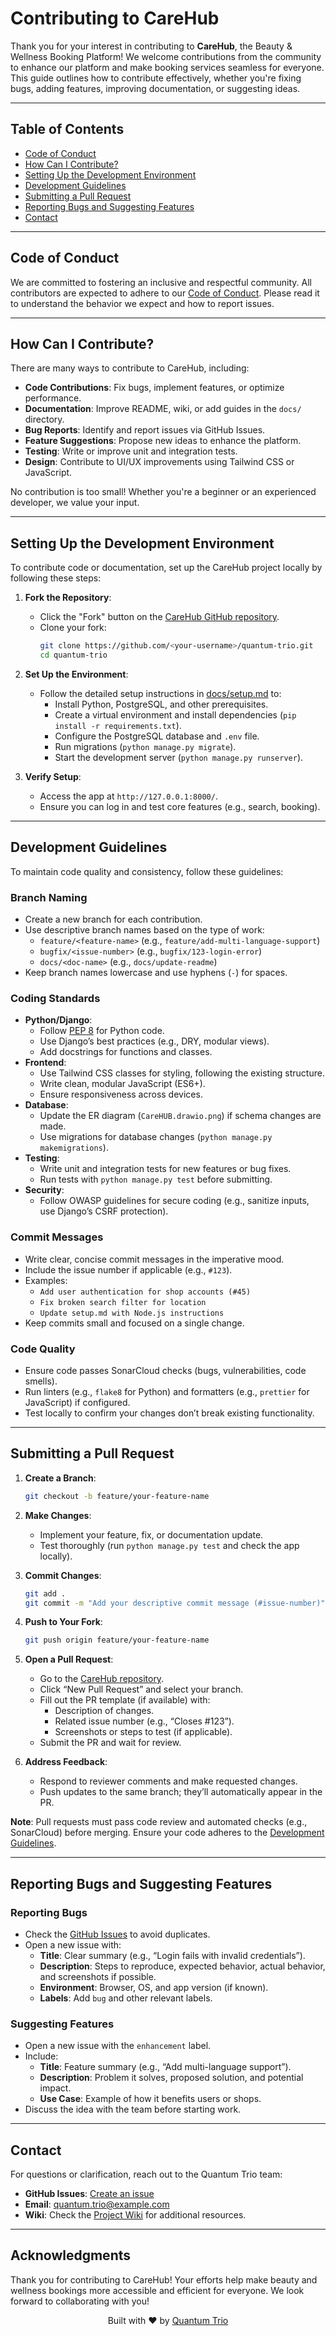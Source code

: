 # Contributing to CareHub

Thank you for your interest in contributing to **CareHub**, the Beauty & Wellness Booking Platform! We welcome contributions from the community to enhance our platform and make booking services seamless for everyone. This guide outlines how to contribute effectively, whether you're fixing bugs, adding features, improving documentation, or suggesting ideas.

---

## Table of Contents

- [Code of Conduct](#code-of-conduct)
- [How Can I Contribute?](#how-can-i-contribute)
- [Setting Up the Development Environment](#setting-up-the-development-environment)
- [Development Guidelines](#development-guidelines)
- [Submitting a Pull Request](#submitting-a-pull-request)
- [Reporting Bugs and Suggesting Features](#reporting-bugs-and-suggesting-features)
- [Contact](#contact)

---

## Code of Conduct

We are committed to fostering an inclusive and respectful community. All contributors are expected to adhere to our [Code of Conduct](CODE_OF_CONDUCT.md). Please read it to understand the behavior we expect and how to report issues.

---

## How Can I Contribute?

There are many ways to contribute to CareHub, including:

- **Code Contributions**: Fix bugs, implement features, or optimize performance.
- **Documentation**: Improve README, wiki, or add guides in the `docs/` directory.
- **Bug Reports**: Identify and report issues via GitHub Issues.
- **Feature Suggestions**: Propose new ideas to enhance the platform.
- **Testing**: Write or improve unit and integration tests.
- **Design**: Contribute to UI/UX improvements using Tailwind CSS or JavaScript.

No contribution is too small! Whether you're a beginner or an experienced developer, we value your input.

---

## Setting Up the Development Environment

To contribute code or documentation, set up the CareHub project locally by following these steps:

1. **Fork the Repository**:
   - Click the "Fork" button on the [CareHub GitHub repository](https://github.com/Learnathon-By-Geeky-Solutions/quantum-trio).
   - Clone your fork:
     ```bash
     git clone https://github.com/<your-username>/quantum-trio.git
     cd quantum-trio
     ```

2. **Set Up the Environment**:
   - Follow the detailed setup instructions in [docs/setup.md](docs/setup.md) to:
     - Install Python, PostgreSQL, and other prerequisites.
     - Create a virtual environment and install dependencies (`pip install -r requirements.txt`).
     - Configure the PostgreSQL database and `.env` file.
     - Run migrations (`python manage.py migrate`).
     - Start the development server (`python manage.py runserver`).

3. **Verify Setup**:
   - Access the app at `http://127.0.0.1:8000/`.
   - Ensure you can log in and test core features (e.g., search, booking).

---

## Development Guidelines

To maintain code quality and consistency, follow these guidelines:

### Branch Naming
- Create a new branch for each contribution.
- Use descriptive branch names based on the type of work:
  - `feature/<feature-name>` (e.g., `feature/add-multi-language-support`)
  - `bugfix/<issue-number>` (e.g., `bugfix/123-login-error`)
  - `docs/<doc-name>` (e.g., `docs/update-readme`)
- Keep branch names lowercase and use hyphens (`-`) for spaces.

### Coding Standards
- **Python/Django**:
  - Follow [PEP 8](https://www.python.org/dev/peps/pep-0008/) for Python code.
  - Use Django’s best practices (e.g., DRY, modular views).
  - Add docstrings for functions and classes.
- **Frontend**:
  - Use Tailwind CSS classes for styling, following the existing structure.
  - Write clean, modular JavaScript (ES6+).
  - Ensure responsiveness across devices.
- **Database**:
  - Update the ER diagram (`CareHUB.drawio.png`) if schema changes are made.
  - Use migrations for database changes (`python manage.py makemigrations`).
- **Testing**:
  - Write unit and integration tests for new features or bug fixes.
  - Run tests with `python manage.py test` before submitting.
- **Security**:
  - Follow OWASP guidelines for secure coding (e.g., sanitize inputs, use Django’s CSRF protection).

### Commit Messages
- Write clear, concise commit messages in the imperative mood.
- Include the issue number if applicable (e.g., `#123`).
- Examples:
  - `Add user authentication for shop accounts (#45)`
  - `Fix broken search filter for location`
  - `Update setup.md with Node.js instructions`
- Keep commits small and focused on a single change.

### Code Quality
- Ensure code passes SonarCloud checks (bugs, vulnerabilities, code smells).
- Run linters (e.g., `flake8` for Python) and formatters (e.g., `prettier` for JavaScript) if configured.
- Test locally to confirm your changes don’t break existing functionality.

---

## Submitting a Pull Request

1. **Create a Branch**:
   ```bash
   git checkout -b feature/your-feature-name
   ```

2. **Make Changes**:
   - Implement your feature, fix, or documentation update.
   - Test thoroughly (run `python manage.py test` and check the app locally).

3. **Commit Changes**:
   ```bash
   git add .
   git commit -m "Add your descriptive commit message (#issue-number)"
   ```

4. **Push to Your Fork**:
   ```bash
   git push origin feature/your-feature-name
   ```

5. **Open a Pull Request**:
   - Go to the [CareHub repository](https://github.com/Learnathon-By-Geeky-Solutions/quantum-trio).
   - Click “New Pull Request” and select your branch.
   - Fill out the PR template (if available) with:
     - Description of changes.
     - Related issue number (e.g., “Closes #123”).
     - Screenshots or steps to test (if applicable).
   - Submit the PR and wait for review.

6. **Address Feedback**:
   - Respond to reviewer comments and make requested changes.
   - Push updates to the same branch; they’ll automatically appear in the PR.

**Note**: Pull requests must pass code review and automated checks (e.g., SonarCloud) before merging. Ensure your code adheres to the [Development Guidelines](#development-guidelines).

---

## Reporting Bugs and Suggesting Features

### Reporting Bugs
- Check the [GitHub Issues](https://github.com/Learnathon-By-Geeky-Solutions/quantum-trio/issues) to avoid duplicates.
- Open a new issue with:
  - **Title**: Clear summary (e.g., “Login fails with invalid credentials”).
  - **Description**: Steps to reproduce, expected behavior, actual behavior, and screenshots if possible.
  - **Environment**: Browser, OS, and app version (if known).
  - **Labels**: Add `bug` and other relevant labels.

### Suggesting Features
- Open a new issue with the `enhancement` label.
- Include:
  - **Title**: Feature summary (e.g., “Add multi-language support”).
  - **Description**: Problem it solves, proposed solution, and potential impact.
  - **Use Case**: Example of how it benefits users or shops.
- Discuss the idea with the team before starting work.

---

## Contact

For questions or clarification, reach out to the Quantum Trio team:

- **GitHub Issues**: [Create an issue](https://github.com/Learnathon-By-Geeky-Solutions/quantum-trio/issues)
- **Email**: [quantum.trio@example.com](mailto:quantum.trio@gmail.com)
- **Wiki**: Check the [Project Wiki](https://github.com/Learnathon-By-Geeky-Solutions/quantum-trio/wiki) for additional resources.

---

## Acknowledgments

Thank you for contributing to CareHub! Your efforts help make beauty and wellness bookings more accessible and efficient for everyone. We look forward to collaborating with you!

<p align="center">
  Built with ❤️ by <a href="https://github.com/Learnathon-By-Geeky-Solutions/quantum-trio">Quantum Trio</a>
</p>
